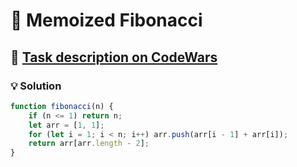 # 📝 Memoized Fibonacci

## 🔗 [Task description on CodeWars](https://www.codewars.com/kata/529adbf7533b761c560004e5)

### 💡 Solution

```javascript
function fibonacci(n) {
    if (n <= 1) return n;
    let arr = [1, 1];
    for (let i = 1; i < n; i++) arr.push(arr[i - 1] + arr[i]);
    return arr[arr.length - 2];
}
```
